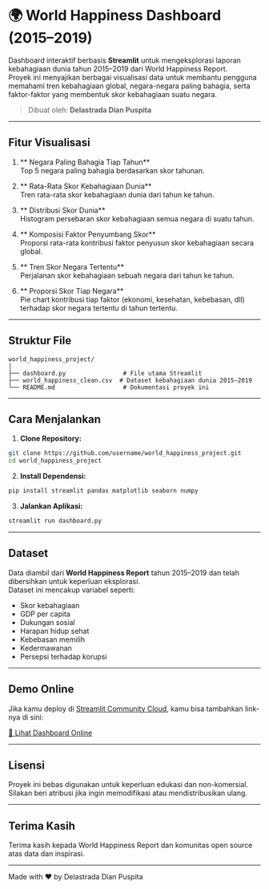 # 🌍 World Happiness Dashboard (2015–2019)

Dashboard interaktif berbasis **Streamlit** untuk mengeksplorasi laporan kebahagiaan dunia tahun 2015–2019 dari World Happiness Report.  
Proyek ini menyajikan berbagai visualisasi data untuk membantu pengguna memahami tren kebahagiaan global, negara-negara paling bahagia, serta faktor-faktor yang membentuk skor kebahagiaan suatu negara.

> Dibuat oleh: **Delastrada Dian Puspita**

---

## Fitur Visualisasi

1. ** Negara Paling Bahagia Tiap Tahun**  
   Top 5 negara paling bahagia berdasarkan skor tahunan.

2. ** Rata-Rata Skor Kebahagiaan Dunia**  
   Tren rata-rata skor kebahagiaan dunia dari tahun ke tahun.

3. ** Distribusi Skor Dunia**  
   Histogram persebaran skor kebahagiaan semua negara di suatu tahun.

4. ** Komposisi Faktor Penyumbang Skor**  
   Proporsi rata-rata kontribusi faktor penyusun skor kebahagiaan secara global.

5. ** Tren Skor Negara Tertentu**  
   Perjalanan skor kebahagiaan sebuah negara dari tahun ke tahun.

6. ** Proporsi Skor Tiap Negara**  
   Pie chart kontribusi tiap faktor (ekonomi, kesehatan, kebebasan, dll) terhadap skor negara tertentu di tahun tertentu.

---

## Struktur File

```
world_happiness_project/
│
├── dashboard.py                # File utama Streamlit
├── world_happiness_clean.csv  # Dataset kebahagiaan dunia 2015–2019
└── README.md                   # Dokumentasi proyek ini
```

---

## Cara Menjalankan

1. **Clone Repository:**

```bash
git clone https://github.com/username/world_happiness_project.git
cd world_happiness_project
```

2. **Install Dependensi:**

```bash
pip install streamlit pandas matplotlib seaborn numpy
```

3. **Jalankan Aplikasi:**

```bash
streamlit run dashboard.py
```

---

## Dataset

Data diambil dari **World Happiness Report** tahun 2015–2019 dan telah dibersihkan untuk keperluan eksplorasi.  
Dataset ini mencakup variabel seperti:

- Skor kebahagiaan
- GDP per capita
- Dukungan sosial
- Harapan hidup sehat
- Kebebasan memilih
- Kedermawanan
- Persepsi terhadap korupsi

---

## Demo Online

Jika kamu deploy di [Streamlit Community Cloud](https://streamlit.io/cloud), kamu bisa tambahkan link-nya di sini:

[🔗 Lihat Dashboard Online](https://nama-streamlit.streamlit.app)

---

## Lisensi

Proyek ini bebas digunakan untuk keperluan edukasi dan non-komersial.  
Silakan beri atribusi jika ingin memodifikasi atau mendistribusikan ulang.

---

## Terima Kasih

Terima kasih kepada World Happiness Report dan komunitas open source atas data dan inspirasi.

---

Made with ❤️ by Delastrada Dian Puspita
